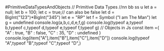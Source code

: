 #PrimitiveDataTypesAndObjects
// Primitive Data Types
//nn bb ss u
let a = null;
let b = 100;
let c = true;// can also be false
let d = BigInt("123")*BigInt("345")
let e = "RP"
let f = Symbol ("I am The Man")
let g = undefined
console.log(a,b,c,d,e,f,g)
console.log(typeof a,typeof b,typeof c,typeof d,typeof e,typeof f,typeof g)
// Objects in Js
const item ={
  "A" : true,
  "B" : false,
  "C" : 35,
  "D" : undefined
}
console.log(item["A"],item["B"],item["C"],item["D"])
console.log(typeof "A",typeof "B",typeof "C",typeof "D",)
